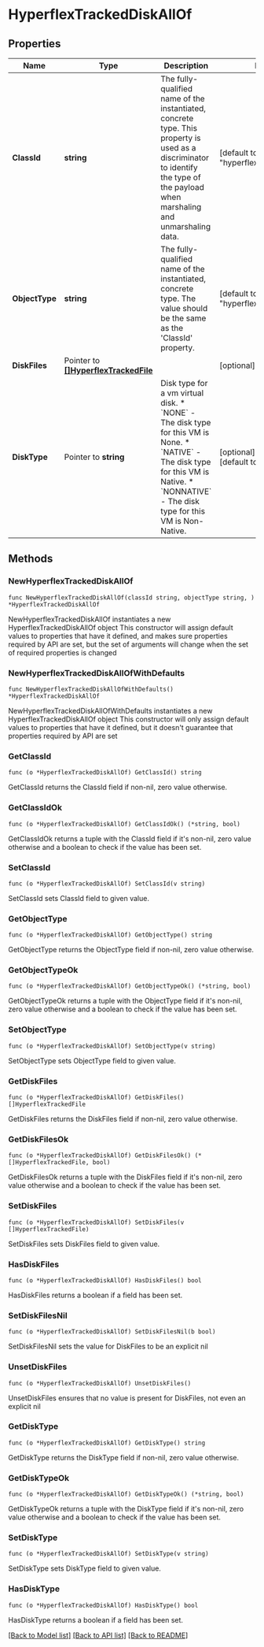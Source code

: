 # HyperflexTrackedDiskAllOf

## Properties

Name | Type | Description | Notes
------------ | ------------- | ------------- | -------------
**ClassId** | **string** | The fully-qualified name of the instantiated, concrete type. This property is used as a discriminator to identify the type of the payload when marshaling and unmarshaling data. | [default to "hyperflex.TrackedDisk"]
**ObjectType** | **string** | The fully-qualified name of the instantiated, concrete type. The value should be the same as the &#39;ClassId&#39; property. | [default to "hyperflex.TrackedDisk"]
**DiskFiles** | Pointer to [**[]HyperflexTrackedFile**](HyperflexTrackedFile.md) |  | [optional] 
**DiskType** | Pointer to **string** | Disk type for a vm virtual disk. * &#x60;NONE&#x60; - The disk type for this VM is None. * &#x60;NATIVE&#x60; - The disk type for this VM is Native. * &#x60;NONNATIVE&#x60; - The disk type for this VM is Non-Native. | [optional] [readonly] [default to "NONE"]

## Methods

### NewHyperflexTrackedDiskAllOf

`func NewHyperflexTrackedDiskAllOf(classId string, objectType string, ) *HyperflexTrackedDiskAllOf`

NewHyperflexTrackedDiskAllOf instantiates a new HyperflexTrackedDiskAllOf object
This constructor will assign default values to properties that have it defined,
and makes sure properties required by API are set, but the set of arguments
will change when the set of required properties is changed

### NewHyperflexTrackedDiskAllOfWithDefaults

`func NewHyperflexTrackedDiskAllOfWithDefaults() *HyperflexTrackedDiskAllOf`

NewHyperflexTrackedDiskAllOfWithDefaults instantiates a new HyperflexTrackedDiskAllOf object
This constructor will only assign default values to properties that have it defined,
but it doesn't guarantee that properties required by API are set

### GetClassId

`func (o *HyperflexTrackedDiskAllOf) GetClassId() string`

GetClassId returns the ClassId field if non-nil, zero value otherwise.

### GetClassIdOk

`func (o *HyperflexTrackedDiskAllOf) GetClassIdOk() (*string, bool)`

GetClassIdOk returns a tuple with the ClassId field if it's non-nil, zero value otherwise
and a boolean to check if the value has been set.

### SetClassId

`func (o *HyperflexTrackedDiskAllOf) SetClassId(v string)`

SetClassId sets ClassId field to given value.


### GetObjectType

`func (o *HyperflexTrackedDiskAllOf) GetObjectType() string`

GetObjectType returns the ObjectType field if non-nil, zero value otherwise.

### GetObjectTypeOk

`func (o *HyperflexTrackedDiskAllOf) GetObjectTypeOk() (*string, bool)`

GetObjectTypeOk returns a tuple with the ObjectType field if it's non-nil, zero value otherwise
and a boolean to check if the value has been set.

### SetObjectType

`func (o *HyperflexTrackedDiskAllOf) SetObjectType(v string)`

SetObjectType sets ObjectType field to given value.


### GetDiskFiles

`func (o *HyperflexTrackedDiskAllOf) GetDiskFiles() []HyperflexTrackedFile`

GetDiskFiles returns the DiskFiles field if non-nil, zero value otherwise.

### GetDiskFilesOk

`func (o *HyperflexTrackedDiskAllOf) GetDiskFilesOk() (*[]HyperflexTrackedFile, bool)`

GetDiskFilesOk returns a tuple with the DiskFiles field if it's non-nil, zero value otherwise
and a boolean to check if the value has been set.

### SetDiskFiles

`func (o *HyperflexTrackedDiskAllOf) SetDiskFiles(v []HyperflexTrackedFile)`

SetDiskFiles sets DiskFiles field to given value.

### HasDiskFiles

`func (o *HyperflexTrackedDiskAllOf) HasDiskFiles() bool`

HasDiskFiles returns a boolean if a field has been set.

### SetDiskFilesNil

`func (o *HyperflexTrackedDiskAllOf) SetDiskFilesNil(b bool)`

 SetDiskFilesNil sets the value for DiskFiles to be an explicit nil

### UnsetDiskFiles
`func (o *HyperflexTrackedDiskAllOf) UnsetDiskFiles()`

UnsetDiskFiles ensures that no value is present for DiskFiles, not even an explicit nil
### GetDiskType

`func (o *HyperflexTrackedDiskAllOf) GetDiskType() string`

GetDiskType returns the DiskType field if non-nil, zero value otherwise.

### GetDiskTypeOk

`func (o *HyperflexTrackedDiskAllOf) GetDiskTypeOk() (*string, bool)`

GetDiskTypeOk returns a tuple with the DiskType field if it's non-nil, zero value otherwise
and a boolean to check if the value has been set.

### SetDiskType

`func (o *HyperflexTrackedDiskAllOf) SetDiskType(v string)`

SetDiskType sets DiskType field to given value.

### HasDiskType

`func (o *HyperflexTrackedDiskAllOf) HasDiskType() bool`

HasDiskType returns a boolean if a field has been set.


[[Back to Model list]](../README.md#documentation-for-models) [[Back to API list]](../README.md#documentation-for-api-endpoints) [[Back to README]](../README.md)


